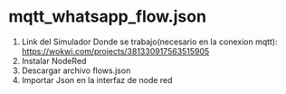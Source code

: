 # mqtt_whatsapp_flow.json
1. Link del Simulador Donde se trabajo(necesario en la conexion mqtt):
https://wokwi.com/projects/381330917563515905
2. Instalar NodeRed
3. Descargar archivo flows.json
4. Importar Json en la interfaz de node red
